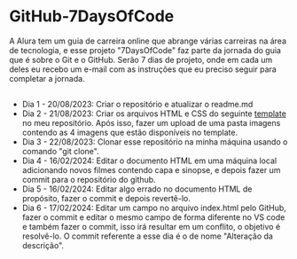 # GitHub-7DaysOfCode
A Alura tem um guia de carreira online que abrange várias carreiras na área de tecnologia, e esse projeto "7DaysOfCode" faz parte da jornada do guia que é sobre o Git e o GitHub.
  Serão 7 dias de projeto, onde em cada um deles eu recebo um e-mail com as instruções que eu preciso seguir para completar a jornada.
  ##
- Dia 1 - 20/08/2023: Criar o repositório e atualizar o readme.md
- Dia 2 - 21/08/2023: Criar os arquivos HTML e CSS do seguinte <a href="https://github.com/fabriciocarraro/7DaysOfCode-GitHub?utm_source=ActiveCampaign&utm_medium=email&utm_content=#7DaysOfCode+-+GitHub+2/7:+%F0%9F%91%A9%F0%9F%8F%BD%E2%80%8D%F0%9F%92%BB+Adicionando+um+projeto+ao+reposit%C3%B3rio&utm_campaign=[Alura+#7Days+Of+Code](GitHub+-+1%C2%AA+Ed+)+Dia+2/7" target="_blank">template</a> no meu repositório.
Após isso, fazer um upload de uma pasta imagens contendo as 4 imagens que estão disponíveis no template.
- Dia 3 - 22/08/2023: Clonar esse repositório na minha máquina usando o comando "git clone".
- Dia 4 - 16/02/2024: Editar o documento HTML em uma máquina local adicionando novos filmes contendo capa e sinopse, e depois fazer um commit para o repositório do github.
- Dia 5 - 16/02/2024: Editar algo errado no documento HTML de propósito, fazer o commit e depois revertê-lo.
- Dia 6 - 17/02/2024: Editar um campo no arquivo index.html pelo GitHub, fazer o commit e editar o mesmo campo de forma diferente no VS code e também fazer o commit, isso irá resultar em um conflito, o objetivo é resolvê-lo. O commit referente a esse dia é o de nome "Alteração da descrição".
